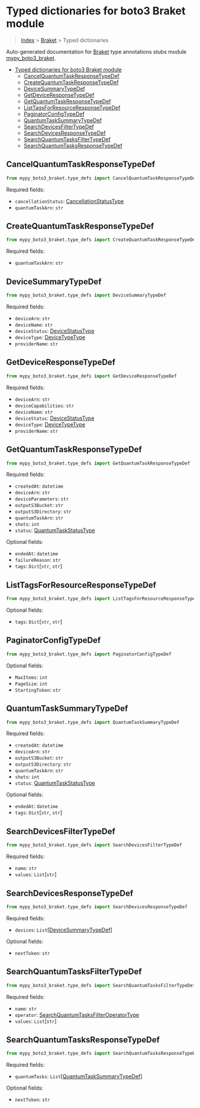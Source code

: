# Typed dictionaries for boto3 Braket module

> [Index](..) > [Braket](.) > Typed dictionaries

Auto-generated documentation for
[Braket](https://boto3.amazonaws.com/v1/documentation/api/latest/reference/services/braket.html#Braket)
type annotations stubs module
[mypy_boto3_braket](https://pypi.org/project/mypy-boto3-braket/).

- [Typed dictionaries for boto3 Braket module](#typed-dictionaries-for-boto3-braket-module)
  - [CancelQuantumTaskResponseTypeDef](#cancelquantumtaskresponsetypedef)
  - [CreateQuantumTaskResponseTypeDef](#createquantumtaskresponsetypedef)
  - [DeviceSummaryTypeDef](#devicesummarytypedef)
  - [GetDeviceResponseTypeDef](#getdeviceresponsetypedef)
  - [GetQuantumTaskResponseTypeDef](#getquantumtaskresponsetypedef)
  - [ListTagsForResourceResponseTypeDef](#listtagsforresourceresponsetypedef)
  - [PaginatorConfigTypeDef](#paginatorconfigtypedef)
  - [QuantumTaskSummaryTypeDef](#quantumtasksummarytypedef)
  - [SearchDevicesFilterTypeDef](#searchdevicesfiltertypedef)
  - [SearchDevicesResponseTypeDef](#searchdevicesresponsetypedef)
  - [SearchQuantumTasksFilterTypeDef](#searchquantumtasksfiltertypedef)
  - [SearchQuantumTasksResponseTypeDef](#searchquantumtasksresponsetypedef)

## CancelQuantumTaskResponseTypeDef

```python
from mypy_boto3_braket.type_defs import CancelQuantumTaskResponseTypeDef
```

Required fields:

- `cancellationStatus`:
  [CancellationStatusType](./literals.md#cancellationstatustype)
- `quantumTaskArn`: `str`

## CreateQuantumTaskResponseTypeDef

```python
from mypy_boto3_braket.type_defs import CreateQuantumTaskResponseTypeDef
```

Required fields:

- `quantumTaskArn`: `str`

## DeviceSummaryTypeDef

```python
from mypy_boto3_braket.type_defs import DeviceSummaryTypeDef
```

Required fields:

- `deviceArn`: `str`
- `deviceName`: `str`
- `deviceStatus`: [DeviceStatusType](./literals.md#devicestatustype)
- `deviceType`: [DeviceTypeType](./literals.md#devicetypetype)
- `providerName`: `str`

## GetDeviceResponseTypeDef

```python
from mypy_boto3_braket.type_defs import GetDeviceResponseTypeDef
```

Required fields:

- `deviceArn`: `str`
- `deviceCapabilities`: `str`
- `deviceName`: `str`
- `deviceStatus`: [DeviceStatusType](./literals.md#devicestatustype)
- `deviceType`: [DeviceTypeType](./literals.md#devicetypetype)
- `providerName`: `str`

## GetQuantumTaskResponseTypeDef

```python
from mypy_boto3_braket.type_defs import GetQuantumTaskResponseTypeDef
```

Required fields:

- `createdAt`: `datetime`
- `deviceArn`: `str`
- `deviceParameters`: `str`
- `outputS3Bucket`: `str`
- `outputS3Directory`: `str`
- `quantumTaskArn`: `str`
- `shots`: `int`
- `status`: [QuantumTaskStatusType](./literals.md#quantumtaskstatustype)

Optional fields:

- `endedAt`: `datetime`
- `failureReason`: `str`
- `tags`: `Dict`\[`str`, `str`\]

## ListTagsForResourceResponseTypeDef

```python
from mypy_boto3_braket.type_defs import ListTagsForResourceResponseTypeDef
```

Optional fields:

- `tags`: `Dict`\[`str`, `str`\]

## PaginatorConfigTypeDef

```python
from mypy_boto3_braket.type_defs import PaginatorConfigTypeDef
```

Optional fields:

- `MaxItems`: `int`
- `PageSize`: `int`
- `StartingToken`: `str`

## QuantumTaskSummaryTypeDef

```python
from mypy_boto3_braket.type_defs import QuantumTaskSummaryTypeDef
```

Required fields:

- `createdAt`: `datetime`
- `deviceArn`: `str`
- `outputS3Bucket`: `str`
- `outputS3Directory`: `str`
- `quantumTaskArn`: `str`
- `shots`: `int`
- `status`: [QuantumTaskStatusType](./literals.md#quantumtaskstatustype)

Optional fields:

- `endedAt`: `datetime`
- `tags`: `Dict`\[`str`, `str`\]

## SearchDevicesFilterTypeDef

```python
from mypy_boto3_braket.type_defs import SearchDevicesFilterTypeDef
```

Required fields:

- `name`: `str`
- `values`: `List`\[`str`\]

## SearchDevicesResponseTypeDef

```python
from mypy_boto3_braket.type_defs import SearchDevicesResponseTypeDef
```

Required fields:

- `devices`:
  `List`\[[DeviceSummaryTypeDef](./type_defs.md#devicesummarytypedef)\]

Optional fields:

- `nextToken`: `str`

## SearchQuantumTasksFilterTypeDef

```python
from mypy_boto3_braket.type_defs import SearchQuantumTasksFilterTypeDef
```

Required fields:

- `name`: `str`
- `operator`:
  [SearchQuantumTasksFilterOperatorType](./literals.md#searchquantumtasksfilteroperatortype)
- `values`: `List`\[`str`\]

## SearchQuantumTasksResponseTypeDef

```python
from mypy_boto3_braket.type_defs import SearchQuantumTasksResponseTypeDef
```

Required fields:

- `quantumTasks`:
  `List`\[[QuantumTaskSummaryTypeDef](./type_defs.md#quantumtasksummarytypedef)\]

Optional fields:

- `nextToken`: `str`
